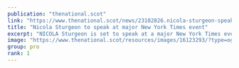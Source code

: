 ```yaml
---
publication: "thenational.scot"
link: "https://www.thenational.scot/news/23102826.nicola-sturgeon-speak-major-new-york-times-cop27-climate-event/"
title: "Nicola Sturgeon to speak at major New York Times event"
excerpt: "NICOLA Sturgeon is set to speak at a major New York Times event during COP27 in Egypt next week."
image: "https://www.thenational.scot/resources/images/16123293/?type=og-image"
group: pro
rank: 1
---
```

